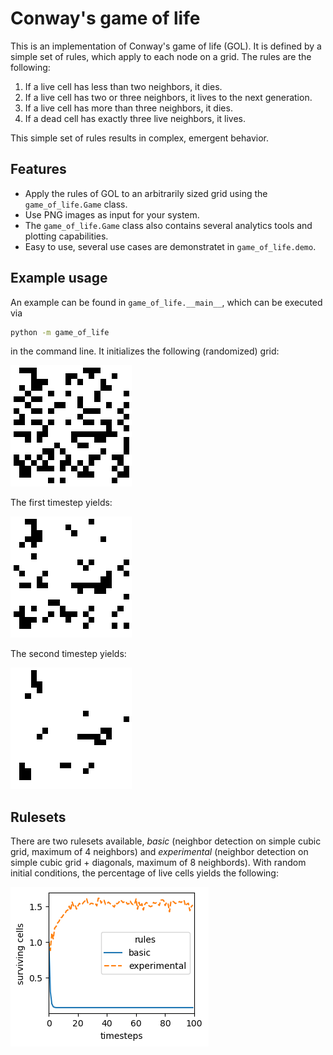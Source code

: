# Conway's game of life

This is an implementation of Conway's game of life (GOL). It is defined by a simple set of rules, which apply to each node on a grid. The rules are the following:

1. If a live cell has less than two neighbors, it dies.
2. If a live cell has two or three neighbors, it lives to the next generation.
3. If a live cell has more than three neighbors, it dies.
4. If a dead cell has exactly three live neighbors, it lives.

This simple set of rules results in complex, emergent behavior.

## Features

- Apply the rules of GOL to an arbitrarily sized grid using the `game_of_life.Game` class.
- Use PNG images as input for your system.
- The `game_of_life.Game` class also contains several analytics tools and plotting capabilities.
- Easy to use, several use cases are demonstratet in `game_of_life.demo`.

## Example usage

An example can be found in `game_of_life.__main__`, which can be executed via

```bash
python -m game_of_life
```

in the command line. It initializes the following (randomized) grid:

![Initial conditions](readme_example/timestep_000000.png)

The first timestep yields:

![Timestep 1](readme_example/timestep_000001.png)

The second timestep yields:

![Timestep 1](readme_example/timestep_000002.png)

## Rulesets

There are two rulesets available, _basic_ (neighbor detection on simple cubic grid, maximum of 4 neighbors) and _experimental_ (neighbor detection on simple cubic grid + diagonals, maximum of 8 neighbords). With random initial conditions, the percentage of live cells yields the following:

![Rule Sets](readme_example/rule_comparison.png)
